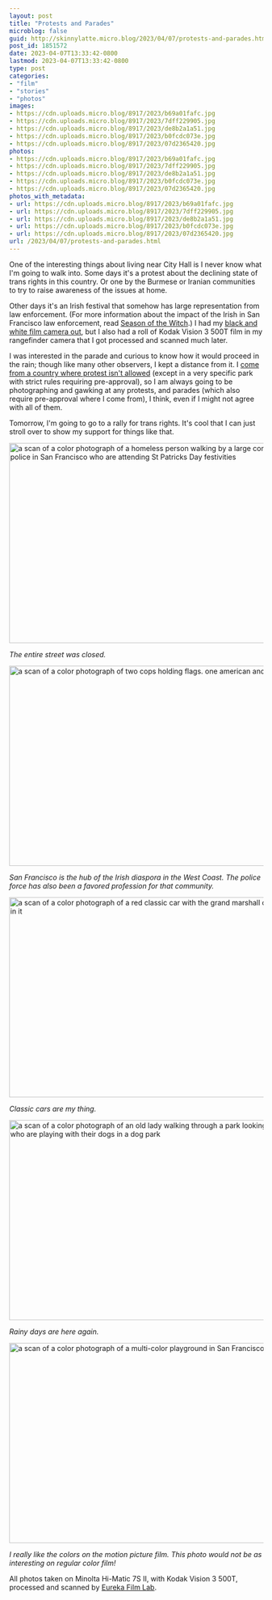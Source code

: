 ```yaml
---
layout: post
title: "Protests and Parades"
microblog: false
guid: http://skinnylatte.micro.blog/2023/04/07/protests-and-parades.html
post_id: 1851572
date: 2023-04-07T13:33:42-0800
lastmod: 2023-04-07T13:33:42-0800
type: post
categories:
- "film"
- "stories"
- "photos"
images:
- https://cdn.uploads.micro.blog/8917/2023/b69a01fafc.jpg
- https://cdn.uploads.micro.blog/8917/2023/7dff229905.jpg
- https://cdn.uploads.micro.blog/8917/2023/de8b2a1a51.jpg
- https://cdn.uploads.micro.blog/8917/2023/b0fcdc073e.jpg
- https://cdn.uploads.micro.blog/8917/2023/07d2365420.jpg
photos:
- https://cdn.uploads.micro.blog/8917/2023/b69a01fafc.jpg
- https://cdn.uploads.micro.blog/8917/2023/7dff229905.jpg
- https://cdn.uploads.micro.blog/8917/2023/de8b2a1a51.jpg
- https://cdn.uploads.micro.blog/8917/2023/b0fcdc073e.jpg
- https://cdn.uploads.micro.blog/8917/2023/07d2365420.jpg
photos_with_metadata:
- url: https://cdn.uploads.micro.blog/8917/2023/b69a01fafc.jpg
- url: https://cdn.uploads.micro.blog/8917/2023/7dff229905.jpg
- url: https://cdn.uploads.micro.blog/8917/2023/de8b2a1a51.jpg
- url: https://cdn.uploads.micro.blog/8917/2023/b0fcdc073e.jpg
- url: https://cdn.uploads.micro.blog/8917/2023/07d2365420.jpg
url: /2023/04/07/protests-and-parades.html
---
```

One of the interesting things about living near City Hall is I never know what I'm going to walk into. Some days it's a protest about the declining state of trans rights in this country. Or one by the Burmese or Iranian communities to try to raise awareness of the issues at home. 

Other days it's an Irish festival that somehow has large representation from law enforcement. (For more information about the impact of the Irish in San Francisco law enforcement, read [Season of the Witch](https://www.sfgate.com/books/article/Season-of-the-Witch-by-David-Talbot-review-3536031.php).) I had my [black and white film camera out](https://micro.popagandhi.com/2023/03/20/st-patricks-day.html), but I also had a roll of Kodak Vision 3 500T film in my rangefinder camera that I got processed and scanned much later.

I was interested in the parade and curious to know how it would proceed in the rain; though like many other observers, I kept a distance from it. I [come from a country where protest isn't allowed](https://www.theguardian.com/world/2020/nov/24/singapore-smiley-face-activist-in-one-man-protest-charged-with-unlawful-assembly) (except in a very specific park with strict rules requiring pre-approval), so I am always going to be photographing and gawking at any protests, and parades (which also require pre-approval where I come from), I think, even if I might not agree with all of them.

Tomorrow, I'm going to go to a rally for trans rights. It's cool that I can just stroll over to show my support for things like that.

<img src="uploads/2023/b69a01fafc.jpg" width="600" height="396" alt="a scan of a color photograph of a homeless person walking by a large contingent of police in San Francisco who are attending St Patricks Day festivities" />

*The entire street was closed.*

<img src="uploads/2023/7dff229905.jpg" width="600" height="396" alt="a scan of a color photograph of two cops holding flags. one american and one irish" />

*San Francisco is the hub of the Irish diaspora in the West Coast. The police force has also been a favored profession for that community.*

<img src="uploads/2023/de8b2a1a51.jpg" width="600" height="396" alt="a scan of a color photograph of a red classic car with the grand marshall of the parade in it" />

*Classic cars are my thing.*

<img src="uploads/2023/b0fcdc073e.jpg" width="600" height="396" alt="a scan of a color photograph of an old lady walking through a park looking at people who are playing with their dogs in a dog park" />

*Rainy days are here again.*

<img src="uploads/2023/07d2365420.jpg" width="600" height="396" alt="a scan of a color photograph of a multi-color playground in San Francisco" />

*I really like the colors on the motion picture film. This photo would not be as interesting on regular color film!*

All photos taken on Minolta Hi-Matic 7S II, with Kodak Vision 3 500T, processed and scanned by [Eureka Film Lab](https://www.instagram.com/eurekafilmlab/).
